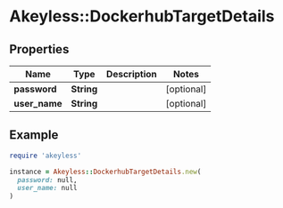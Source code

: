 # Akeyless::DockerhubTargetDetails

## Properties

| Name | Type | Description | Notes |
| ---- | ---- | ----------- | ----- |
| **password** | **String** |  | [optional] |
| **user_name** | **String** |  | [optional] |

## Example

```ruby
require 'akeyless'

instance = Akeyless::DockerhubTargetDetails.new(
  password: null,
  user_name: null
)
```

